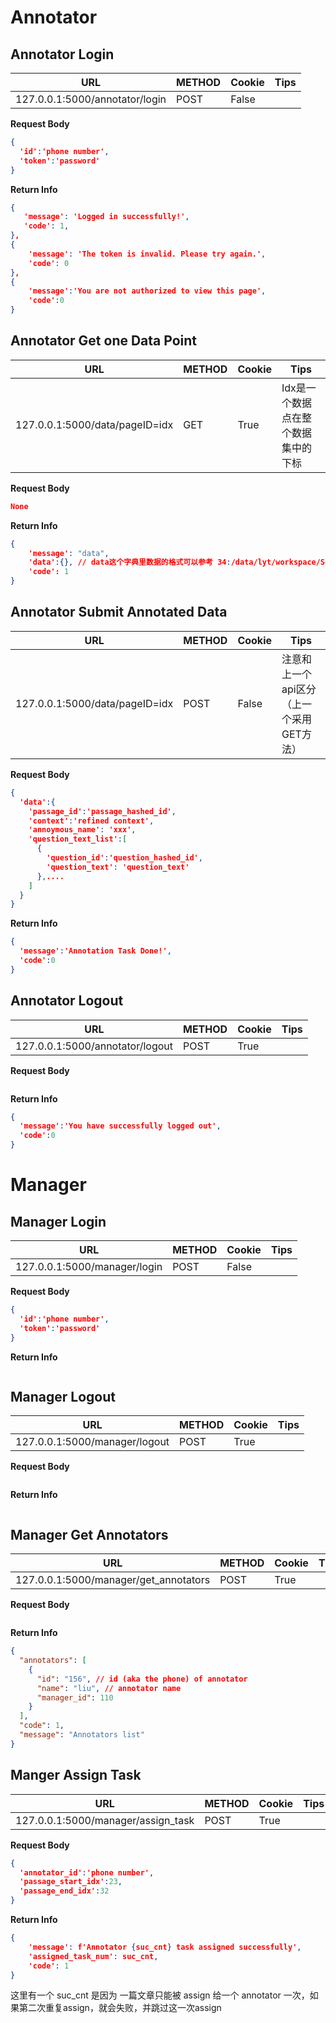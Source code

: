 # Annotator
## Annotator Login
| URL                            | METHOD | Cookie | Tips |
| ------------------------------ | ------ | ------ | ---- |
| 127.0.0.1:5000/annotator/login | POST   | False  |      |

**Request Body**
```json
{
  'id':'phone number',
  'token':'password'
}
```

**Return Info**

```json
{
   'message': 'Logged in successfully!',
   'code': 1,
},
{
    'message': 'The token is invalid. Please try again.',
    'code': 0
},
{
    'message':'You are not authorized to view this page',
    'code':0
}
```

## Annotator Get one Data Point
| URL                            | METHOD | Cookie | Tips                                |
| ------------------------------ | ------ | ------ | ----------------------------------- |
| 127.0.0.1:5000/data/pageID=idx | GET    | True   | Idx是一个数据点在整个数据集中的下标 |

**Request Body**

```json
None
```

**Return Info**

```json
{
    'message': "data",
    'data':{}, // data这个字典里数据的格式可以参考 34:/data/lyt/workspace/Seq2Seq-MRC/analysis/company_dataformat.md
    'code': 1
}
```

## Annotator Submit Annotated Data
| URL                            | METHOD | Cookie | Tips                                     |
| ------------------------------ | ------ | ------ | ---------------------------------------- |
| 127.0.0.1:5000/data/pageID=idx | POST   | False  | 注意和上一个api区分（上一个采用GET方法） |

**Request Body**

```json
{
  'data':{
    'passage_id':'passage_hashed_id',
    'context':'refined context',
    'annoymous_name': 'xxx',
    'question_text_list':[
      {
        'question_id':'question_hashed_id',
        'question_text': 'question_text'
      },....
    ]
  }
}
```

**Return Info**

```json
{
  'message':'Annotation Task Done!',
  'code':0
}
```

## Annotator Logout
| URL                            | METHOD | Cookie | Tips |
| ------------------------------ | ------ | ------ | ---- |
| 127.0.0.1:5000/annotator/logout | POST   | True  |      |

**Request Body**
```json
```

**Return Info**

```json
{
  'message':'You have successfully logged out',
  'code':0
}
```

# Manager

## Manager Login
| URL                          | METHOD | Cookie | Tips |
| ---------------------------- | ------ | ------ | ---- |
| 127.0.0.1:5000/manager/login | POST   | False  |      |

**Request Body**
```json
{
  'id':'phone number',
  'token':'password'
}
```

**Return Info**

```json
```

## Manager Logout
| URL                            | METHOD | Cookie | Tips |
| ------------------------------ | ------ | ------ | ---- |
| 127.0.0.1:5000/manager/logout | POST   | True  |      |

**Request Body**
```json
```

**Return Info**

```json
```

## Manager Get Annotators

| URL                                   | METHOD | Cookie | Tips |
| ------------------------------------- | ------ | ------ | ---- |
| 127.0.0.1:5000/manager/get_annotators | POST   | True   |      |

**Request Body**

```json

```

**Return Info**

```json
{
  "annotators": [
    {
      "id": "156", // id (aka the phone) of annotator
      "name": "liu", // annotator name
      "manager_id": 110
    }
  ], 
  "code": 1, 
  "message": "Annotators list"
}
```

## Manger Assign Task

| URL                                | METHOD | Cookie | Tips |
| ---------------------------------- | ------ | ------ | ---- |
| 127.0.0.1:5000/manager/assign_task | POST   | True   |      |

**Request Body**

```json
{
  'annotator_id':'phone number',
  'passage_start_idx':23,
  'passage_end_idx':32
}
```

**Return Info**

```json
{
    'message': f'Annotator {suc_cnt} task assigned successfully',
    'assigned_task_num': suc_cnt,
    'code': 1
}
```

这里有一个 suc_cnt 是因为 一篇文章只能被 assign 给一个 annotator 一次，如果第二次重复assign，就会失败，并跳过这一次assign